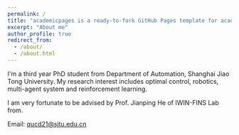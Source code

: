 ```yaml
---
permalink: /
title: "academicpages is a ready-to-fork GitHub Pages template for academic personal websites"
excerpt: "About me"
author_profile: true
redirect_from: 
  - /about/
  - /about.html
---
```


I'm a third year PhD student from Department of Automation, Shanghai Jiao Tong University. My research interest includes optimal control, robotics, multi-agent system and reinforcement learning.

I am very fortunate to be advised by Prof. Jianping He of IWIN-FINS Lab from.


Email: qucd21@sjtu.edu.cn

